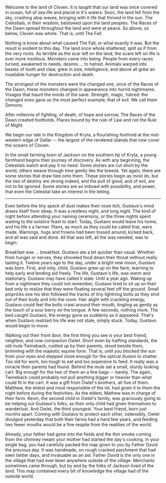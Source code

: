 
Welcome to the land of Cloven. It is taught that our land was once covered in ocean, full of sea life and placid in it's waters. Soon, the land fell from the sky, crashing atop waves, bringing with it life that thrived in the sun. The Celestials, in their wisdom, bestowed upon the land peoples. The Races of the Dawn spread throughout the land and were at peace. So above, so below, Cloven was whole. That is, until The Fall.

Nothing is know about what caused The Fall, or what exactly it was. But the result is evident to this day. The land once whole shattered, split as if from the very roots. As terrible as the scar left on the land, the scare left on life is ever more insidious. Monsters came into being. People from every races turned, awakened to needs, desires ... to hatred. Animals warped into beasts of tooth and claw, grew in size, intelligence, and above all grew an insatiable hunger for destruction and death.

The strongest of the monsters were the changed one, once of the Races of the Dawn, these monsters changed in appearance into horrid nightmares. Visages that haunt the minds of the sane. Strength, magic, hatred: the changed ones gave us the most perfect example; that of evil. We call them Demons.

After millennia of fighting, of death, of hope and sorrow, The Races of the Dawn created footholds. Places bound by the rule of Law and not the Rule of Might.

We begin our tale in the Kingdom of Kryta, a flourishing foothold at the mid-western edge of Gallar -- the largest of the rendered islands that now cover the oceans of Cloven.

In the small farming town of Jackson on the southern tip of Kryta, a young farmhand begins their journey of discovery. As with any beginning, the Celestials watch and pay it no heed. Some stories are cut short by the world, others weave through time gently like the breeze. Yet again, there are some stories that draw fate onto them. These stories begin as most do, but the ties of destiny are strong indeed, and the pull of good, and of evil, are not to be ignored. Some stories are so imbued with possibility, and power, that even the Celestial take an interest in the telling.

-----



Even before the tiny speck of dust makes their nose itch, Gustavo's mind draws itself from sleep. It was a restless night, and long night. The kind of night before attending your naming ceremony, or the three nights spent waiting to the solstice feast to start. Today, Gustavo would leave his home, and his life s a farmer. Plans, as much as they could be called that, were made. Warnings, hugs and frowns had been tossed around, kicked back, and all was said and done. All that was left, all the was needed, was to begin.

Breakfast was ... breakfast. Gustavo ate a bit quicker than usual. Whether from hunger or nerves, they shoveled food down their throat without really tasting it. Twelve years ago to the day, under a bright new moon, Gustavo was born. First, and only, child, Gustavo grew up on the farm, learning to help early and lending aid freely. The life, Gustavo's life, was warm and stationary. Gustavo may have called it stale. Until a year ago. Waking up from a nightmare they could not remember, Gustavo tired to sit up on their bed only to realize that they were floating several feet off the ground. Small pinpricks one his skin followed the tracks of tiny lightning bolts as they shot out of their body and into the room. Hair alight with crackling energy, Gustavo could feel the bolts crawl around their mouth, tingling as gently as the touch of a sour berry on the tongue. A few seconds, nothing more. The bed caught Gustavo, the energy gone as suddenly as it appeared. That's when Gustavo realized his life was not stale, simply stuck. Today, Gustavo would begin to move.

Walking out their front door, the first thing you see is your best friend, neighbor, and now companion Owlet. Short even by halfling standards, the old mule Twineback, rustled up by their parents, stood beside them, brimming with the majestic equine form. That is, until you blocked the sun from your eyes and stepped close enough for the optical illusion to shatter. Too old for work, too tough to eat and too expensive to feed. It really was a miracle their parents had found. Behind the mule sat a small, sturdy looking cart. Big enough for the two of them an a few bags -- barely. The again, Twineback could probably not pull anything bigger or heavier than what could fit in the cart. It was a gift from Owlet's brothers, all five of them. Matthew, the eldest and most responsible of the lot, had given it to them the night before during the festivities. As the eldest, Mathew was in charge of their farm. Kevin, the second child in Owlet's family, was graciously going to be helping out Gustavo's folks, as their only child had given themselves to wanderlust. And Owlet, the third youngest. Your best friend, born just months apart. Coming with Gustavo to protect each other, ostensibly, Owlet divulged yesterday that both their farms had a hard few years, and feeding two fewer mouths would be a fine respite from the realities of the world.

Already, your father had gone into the fields and the thin smoke coming from the chimney meant your mother had started the day's cooking. In your single bag, you had carefully packed the map given to you by Father David the previous day. It was handmade, on rough cracked parchment that had seen better days, and invaluable as an aid. Father David is the only one in the village that had ever been anywhere outside of the village. Merchants sometimes came through, but by and by the folks of Jackson lived of the land. This map contained every bit of knowledge the village had of the outside world. 
